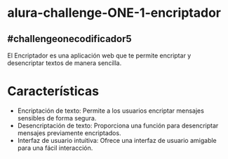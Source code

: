 # alura-challenge-ONE-1-encriptador
## #challengeonecodificador5
El Encriptador es una aplicación web que te permite encriptar y desencriptar textos de manera sencilla.

# Características
* Encriptación de texto: Permite a los usuarios encriptar mensajes sensibles de forma segura.
* Desencriptación de texto: Proporciona una función para desencriptar mensajes previamente encriptados.
* Interfaz de usuario intuitiva: Ofrece una interfaz de usuario amigable para una fácil interacción.
